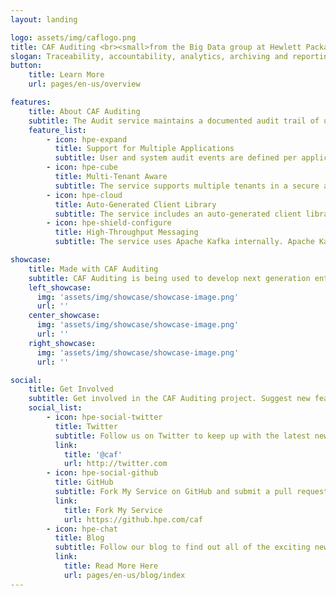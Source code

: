 ```yaml
---
layout: landing

logo: assets/img/caflogo.png
title: CAF Auditing <br><small>from the Big Data group at Hewlett Packard Enterprise</small>
slogan: Traceability, accountability, analytics, archiving and reporting of application tenant events.
button:
    title: Learn More
    url: pages/en-us/overview

features:
    title: About CAF Auditing
    subtitle: The Audit service maintains a documented audit trail of user and system activity in a centralized database. The benefits of using the Audit service include traceability and accountability, but the audit records can also be used for analytical, archiving and reporting purposes.
    feature_list:
        - icon: hpe-expand
          title: Support for Multiple Applications
          subtitle: User and system audit events are defined per application. The Audit service offers an easy and user-friendly way to register these events using the Audit Management web service API.
        - icon: hpe-cube
          title: Multi-Tenant Aware
          subtitle: The service supports multiple tenants in a secure and scalable way. These tenants are registered using the Audit Management web service API. Multi-tenancy support also facilitates audit reporting on a per tenant basis.
        - icon: hpe-cloud
          title: Auto-Generated Client Library
          subtitle: The service includes an auto-generated client library for type safety. This client library also makes it easier to send user and system audit events to the messaging system.
        - icon: hpe-shield-configure
          title: High-Throughput Messaging
          subtitle: The service uses Apache Kafka internally. Apache Kafka’s high-throughput distributed messaging system is designed to be fast.

showcase:
    title: Made with CAF Auditing
    subtitle: CAF Auditing is being used to develop next generation enterprise applications.
    left_showcase: 
      img: 'assets/img/showcase/showcase-image.png'
      url: ''
    center_showcase: 
      img: 'assets/img/showcase/showcase-image.png'
      url: ''
    right_showcase: 
      img: 'assets/img/showcase/showcase-image.png'
      url: ''

social:
    title: Get Involved
    subtitle: Get involved in the CAF Auditing project. Suggest new features, report issues or take part in development.
    social_list:
        - icon: hpe-social-twitter
          title: Twitter
          subtitle: Follow us on Twitter to keep up with the latest news and updates from the team or to get in touch with us!
          link:
            title: '@caf'
            url: http://twitter.com
        - icon: hpe-social-github
          title: GitHub
          subtitle: Fork My Service on GitHub and submit a pull request to help contribute to the project! Or if you have discovered an issue, report it to us.
          link:
            title: Fork My Service
            url: https://github.hpe.com/caf
        - icon: hpe-chat
          title: Blog
          subtitle: Follow our blog to find out all of the exciting news and announcements regarding My Service.
          link:
            title: Read More Here
            url: pages/en-us/blog/index
---
```

